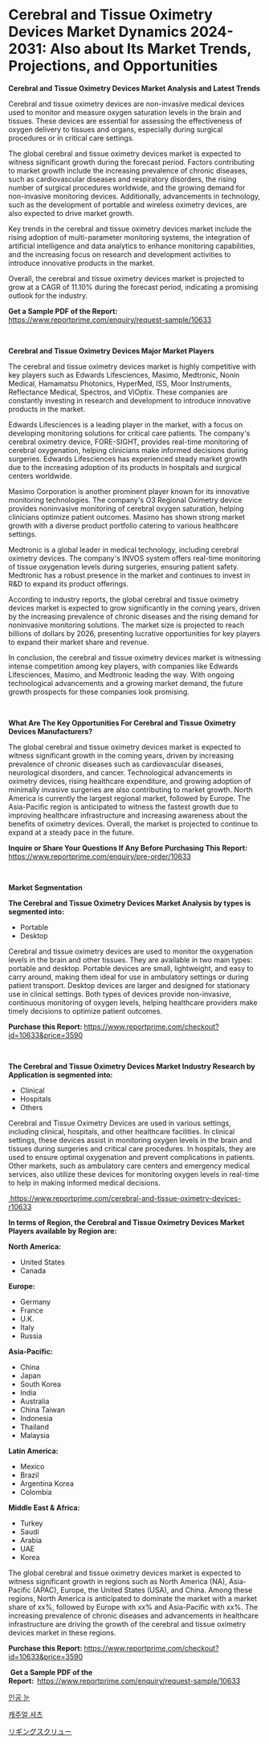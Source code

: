 <p><h1>Cerebral and Tissue Oximetry Devices Market Dynamics 2024-2031: Also about Its Market Trends, Projections, and Opportunities</h1></p><p><strong>Cerebral and Tissue Oximetry Devices Market Analysis and Latest Trends</strong></p>
<p><p>Cerebral and tissue oximetry devices are non-invasive medical devices used to monitor and measure oxygen saturation levels in the brain and tissues. These devices are essential for assessing the effectiveness of oxygen delivery to tissues and organs, especially during surgical procedures or in critical care settings.</p><p>The global cerebral and tissue oximetry devices market is expected to witness significant growth during the forecast period. Factors contributing to market growth include the increasing prevalence of chronic diseases, such as cardiovascular diseases and respiratory disorders, the rising number of surgical procedures worldwide, and the growing demand for non-invasive monitoring devices. Additionally, advancements in technology, such as the development of portable and wireless oximetry devices, are also expected to drive market growth.</p><p>Key trends in the cerebral and tissue oximetry devices market include the rising adoption of multi-parameter monitoring systems, the integration of artificial intelligence and data analytics to enhance monitoring capabilities, and the increasing focus on research and development activities to introduce innovative products in the market.</p><p>Overall, the cerebral and tissue oximetry devices market is projected to grow at a CAGR of 11.10% during the forecast period, indicating a promising outlook for the industry.</p></p>
<p><strong>Get a Sample PDF of the Report:&nbsp;</strong> <a href="https://www.reportprime.com/enquiry/request-sample/10633">https://www.reportprime.com/enquiry/request-sample/10633</a></p>
<p>&nbsp;</p>
<p><strong>Cerebral and Tissue Oximetry Devices Major Market Players</strong></p>
<p><p>The cerebral and tissue oximetry devices market is highly competitive with key players such as Edwards Lifesciences, Masimo, Medtronic, Nonin Medical, Hamamatsu Photonics, HyperMed, ISS, Moor Instruments, Reflectance Medical, Spectros, and ViOptix. These companies are constantly investing in research and development to introduce innovative products in the market.</p><p>Edwards Lifesciences is a leading player in the market, with a focus on developing monitoring solutions for critical care patients. The company's cerebral oximetry device, FORE-SIGHT, provides real-time monitoring of cerebral oxygenation, helping clinicians make informed decisions during surgeries. Edwards Lifesciences has experienced steady market growth due to the increasing adoption of its products in hospitals and surgical centers worldwide.</p><p>Masimo Corporation is another prominent player known for its innovative monitoring technologies. The company's O3 Regional Oximetry device provides noninvasive monitoring of cerebral oxygen saturation, helping clinicians optimize patient outcomes. Masimo has shown strong market growth with a diverse product portfolio catering to various healthcare settings.</p><p>Medtronic is a global leader in medical technology, including cerebral oximetry devices. The company's INVOS system offers real-time monitoring of tissue oxygenation levels during surgeries, ensuring patient safety. Medtronic has a robust presence in the market and continues to invest in R&D to expand its product offerings.</p><p>According to industry reports, the global cerebral and tissue oximetry devices market is expected to grow significantly in the coming years, driven by the increasing prevalence of chronic diseases and the rising demand for noninvasive monitoring solutions. The market size is projected to reach billions of dollars by 2026, presenting lucrative opportunities for key players to expand their market share and revenue.</p><p>In conclusion, the cerebral and tissue oximetry devices market is witnessing intense competition among key players, with companies like Edwards Lifesciences, Masimo, and Medtronic leading the way. With ongoing technological advancements and a growing market demand, the future growth prospects for these companies look promising.</p></p>
<p>&nbsp;</p>
<p><strong>What Are The Key Opportunities For Cerebral and Tissue Oximetry Devices Manufacturers?</strong></p>
<p><p>The global cerebral and tissue oximetry devices market is expected to witness significant growth in the coming years, driven by increasing prevalence of chronic diseases such as cardiovascular diseases, neurological disorders, and cancer. Technological advancements in oximetry devices, rising healthcare expenditure, and growing adoption of minimally invasive surgeries are also contributing to market growth. North America is currently the largest regional market, followed by Europe. The Asia-Pacific region is anticipated to witness the fastest growth due to improving healthcare infrastructure and increasing awareness about the benefits of oximetry devices. Overall, the market is projected to continue to expand at a steady pace in the future.</p></p>
<p><strong>Inquire or Share Your Questions If Any Before Purchasing This Report:</strong> <a href="https://www.reportprime.com/enquiry/pre-order/10633">https://www.reportprime.com/enquiry/pre-order/10633</a></p>
<p>&nbsp;</p>
<p><strong>Market Segmentation</strong></p>
<p><strong>The Cerebral and Tissue Oximetry Devices Market Analysis by types is segmented into:</strong></p>
<p><ul><li>Portable</li><li>Desktop</li></ul></p>
<p><p>Cerebral and tissue oximetry devices are used to monitor the oxygenation levels in the brain and other tissues. They are available in two main types: portable and desktop. Portable devices are small, lightweight, and easy to carry around, making them ideal for use in ambulatory settings or during patient transport. Desktop devices are larger and designed for stationary use in clinical settings. Both types of devices provide non-invasive, continuous monitoring of oxygen levels, helping healthcare providers make timely decisions to optimize patient outcomes.</p></p>
<p><strong>Purchase this Report:&nbsp;</strong><a href="https://www.reportprime.com/checkout?id=10633&price=3590">https://www.reportprime.com/checkout?id=10633&price=3590</a></p>
<p>&nbsp;</p>
<p><strong>The Cerebral and Tissue Oximetry Devices Market Industry Research by Application is segmented into:</strong></p>
<p><ul><li>Clinical</li><li>Hospitals</li><li>Others</li></ul></p>
<p><p>Cerebral and Tissue Oximetry Devices are used in various settings, including clinical, hospitals, and other healthcare facilities. In clinical settings, these devices assist in monitoring oxygen levels in the brain and tissues during surgeries and critical care procedures. In hospitals, they are used to ensure optimal oxygenation and prevent complications in patients. Other markets, such as ambulatory care centers and emergency medical services, also utilize these devices for monitoring oxygen levels in real-time to help in making informed medical decisions.</p></p>
<p><a href="https://www.reportprime.com/cerebral-and-tissue-oximetry-devices-r10633">&nbsp;https://www.reportprime.com/cerebral-and-tissue-oximetry-devices-r10633</a></p>
<p><strong>In terms of Region, the Cerebral and Tissue Oximetry Devices Market Players available by Region are:</strong></p>
<p>
    <p> <strong> North America: </strong>
        <ul>
            <li>United States</li>
            <li>Canada</li>
        </ul>
        </p> 
    <p> <strong> Europe: </strong>
        <ul>
            <li>Germany</li>
            <li>France</li>
            <li>U.K.</li>
            <li>Italy</li>
            <li>Russia</li>
        </ul>
        </p> 
    <p> <strong> Asia-Pacific: </strong>
        <ul>
            <li>China</li>
            <li>Japan</li>
            <li>South Korea</li>
            <li>India</li>
            <li>Australia</li>
            <li>China Taiwan</li>
            <li>Indonesia</li>
            <li>Thailand</li>
            <li>Malaysia</li>
        </ul>
        </p> 
    <p> <strong> Latin America: </strong>
        <ul>
            <li>Mexico</li>
            <li>Brazil</li>
            <li>Argentina Korea</li>
            <li>Colombia</li>
        </ul>
        </p> 
    <p> <strong> Middle East & Africa: </strong>
        <ul>
            <li>Turkey</li>
            <li>Saudi</li>
            <li>Arabia</li>
            <li>UAE</li>
            <li>Korea</li>
        </ul>
    </p>
    </p>
<p><p>The global cerebral and tissue oximetry devices market is expected to witness significant growth in regions such as North America (NA), Asia-Pacific (APAC), Europe, the United States (USA), and China. Among these regions, North America is anticipated to dominate the market with a market share of xx%, followed by Europe with xx% and Asia-Pacific with xx%. The increasing prevalence of chronic diseases and advancements in healthcare infrastructure are driving the growth of the cerebral and tissue oximetry devices market in these regions.</p></p>
<p><strong>Purchase this Report: </strong><a href="https://www.reportprime.com/checkout?id=10633&price=3590">https://www.reportprime.com/checkout?id=10633&price=3590</a></p>
<p>&nbsp;<strong>Get a Sample PDF of the Report:&nbsp;&nbsp;</strong><a href="https://www.reportprime.com/enquiry/request-sample/10633">https://www.reportprime.com/enquiry/request-sample/10633</a></p>
<p><strong></strong></p>
<p><p><a href="https://medium.com/@jerrodhilll/%EC%9D%B8%EA%B3%B5%EC%95%88%EA%B3%BC-%EC%8B%9C%EC%9E%A5-%EC%A1%B0%EC%82%AC-%EB%B3%B4%EA%B3%A0%EC%84%9C-2024%EB%85%84%EB%B6%80%ED%84%B0-2031%EB%85%84%EA%B9%8C%EC%A7%80%EC%9D%98-%EC%97%AD%EC%82%AC-%EB%B0%8F-%EC%98%88%EC%B8%A1-a1e4d3eb71d5">인공 눈</a></p><p><a href="https://medium.com/@midge5687567/%EC%B9%B4%EC%A3%BC%EC%96%BC-%EC%85%94%EC%B8%A0-%EC%8B%9C%EC%9E%A5-%EA%B7%9C%EB%AA%A8-%EC%8B%9C%EC%9E%A5-%EC%A0%84%EB%A7%9D-%EB%B0%8F-%EC%8B%9C%EC%9E%A5-%EC%98%88%EC%B8%A1-2024%EB%85%84-2031%EB%85%84-4ac657a444db">캐주얼 셔츠</a></p><p><a href="https://github.com/zekaoe592392/Market-Research-Report-List-1/blob/main/240209324112.md">リギングスクリュー</a></p></p>